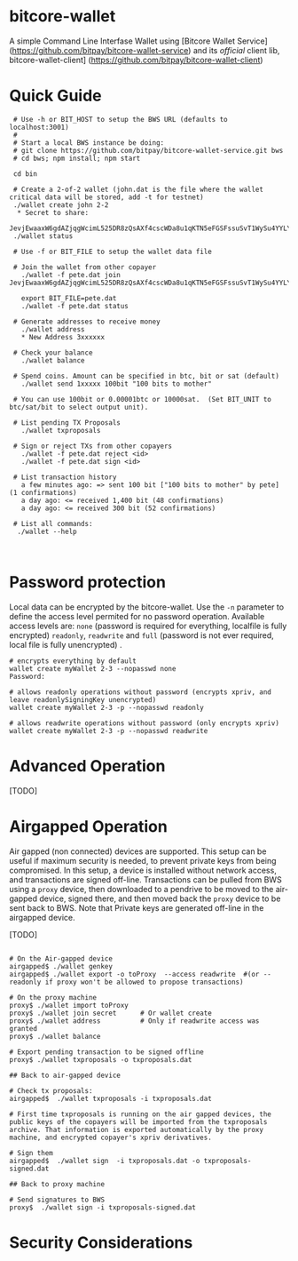 # bitcore-wallet

A simple Command Line Interfase Wallet using [Bitcore Wallet Service] (https://github.com/bitpay/bitcore-wallet-service) and its *official* client lib, bitcore-wallet-client] (https://github.com/bitpay/bitcore-wallet-client)


# Quick Guide

``` shell
 # Use -h or BIT_HOST to setup the BWS URL (defaults to localhost:3001)
 # 
 # Start a local BWS instance be doing:
 # git clone https://github.com/bitpay/bitcore-wallet-service.git bws
 # cd bws; npm install; npm start

 cd bin
 
 # Create a 2-of-2 wallet (john.dat is the file where the wallet critical data will be stored, add -t for testnet)
 ./wallet create john 2-2 
  * Secret to share:
    JevjEwaaxW6gdAZjqgWcimL525DR8zQsAXf4cscWDa8u1qKTN5eFGSFssuSvT1WySu4YYLYMUPT
 ./wallet status
 
 # Use -f or BIT_FILE to setup the wallet data file
 
 # Join the wallet from other copayer
   ./wallet -f pete.dat join JevjEwaaxW6gdAZjqgWcimL525DR8zQsAXf4cscWDa8u1qKTN5eFGSFssuSvT1WySu4YYLYMUPT
   
   export BIT_FILE=pete.dat
   ./wallet -f pete.dat status

 # Generate addresses to receive money
   ./wallet address
   * New Address 3xxxxxx

 # Check your balance
   ./wallet balance
   
 # Spend coins. Amount can be specified in btc, bit or sat (default)
   ./wallet send 1xxxxx 100bit "100 bits to mother"

 # You can use 100bit or 0.00001btc or 10000sat.  (Set BIT_UNIT to btc/sat/bit to select output unit).

 # List pending TX Proposals
   ./wallet txproposals
   
 # Sign or reject TXs from other copayers
   ./wallet -f pete.dat reject <id>
   ./wallet -f pete.dat sign <id>

 # List transaction history
   a few minutes ago: => sent 100 bit ["100 bits to mother" by pete] (1 confirmations)
   a day ago: <= received 1,400 bit (48 confirmations)
   a day ago: <= received 300 bit (52 confirmations)
   
 # List all commands:
  ./wallet --help
 
    
  ```
  
  
# Password protection 

Local data can be encrypted by the bitcore-wallet. Use the `-n` parameter to define the access level permited for no password operation. Available access levels are: `none` (password is required for everything, localfile is fully encrypted) `readonly`, `readwrite` and `full` (password is not ever required, local file is fully unencrypted) .

``` shell
# encrypts everything by default
wallet create myWallet 2-3 --nopasswd none  
Password:

# allows readonly operations without password (encrypts xpriv, and leave readonlySigningKey unencrypted)
wallet create myWallet 2-3 -p --nopasswd readonly

# allows readwrite operations without password (only encrypts xpriv)
wallet create myWallet 2-3 -p --nopasswd readwrite
```
 

# Advanced Operation


[TODO]

# Airgapped Operation 

Air gapped (non connected) devices are supported. This setup can be useful if maximum security is needed, to prevent private keys from being compromised. In this setup, a device is installed without network access, and transactions are signed off-line. Transactions can be pulled from BWS using a `proxy` device, then downloaded to a pendrive to be moved to the air-gapped device, signed there, and then moved back the `proxy` device to be sent back to BWS. Note that Private keys are generated off-line in the airgapped device.

[TODO]


``` shell

# On the Air-gapped device
airgapped$ ./wallet genkey
airgapped$ ./wallet export -o toProxy  --access readwrite  #(or --readonly if proxy won't be allowed to propose transactions)

# On the proxy machine
proxy$ ./wallet import toProxy
proxy$ ./wallet join secret      # Or wallet create 
proxy$ ./wallet address          # Only if readwrite access was granted
proxy$ ./wallet balance

# Export pending transaction to be signed offline
proxy$ ./wallet txproposals -o txproposals.dat

## Back to air-gapped device

# Check tx proposals:
airgapped$  ./wallet txproposals -i txproposals.dat

# First time txproposals is running on the air gapped devices, the public keys of the copayers will be imported from the txproposals archive. That information is exported automatically by the proxy machine, and encrypted copayer's xpriv derivatives.

# Sign them
airgapped$  ./wallet sign  -i txproposals.dat -o txproposals-signed.dat

## Back to proxy machine

# Send signatures to BWS
proxy$  ./wallet sign -i txproposals-signed.dat
```

# Security Considerations
